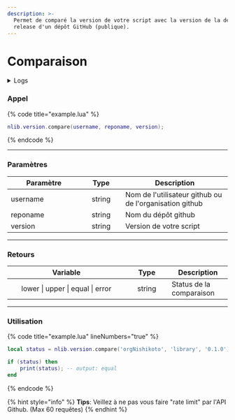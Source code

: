 ```yaml
---
description: >-
  Permet de comparé la version de votre script avec la version de la dernière
  release d'un dépôt GitHub (publique).
---
```


# Comparaison

<details>
  <summary>Logs</summary>

  Ajoutée en **v0.1.0**
</details>

### Appel

{% code title="example.lua" %}
```lua
nlib.version.compare(username, reponame, version);
```
{% endcode %}

---

### Paramètres

<table>
  <thead>
    <tr>
      <th width="151" align="center">Paramètre</th>
      <th width="79" align="center">Type</th>
      <th align="center">Description</th>
    </tr>
  </thead>
  <tbody>
    <tr>
      <td>username</td>
      <td align="center">string</td>
      <td>Nom de l'utilisateur github ou de l'organisation github</td>
    </tr>
    <tr>
      <td>reponame</td>
      <td align="center">string</td>
      <td>Nom du dépôt github</td>
    </tr>
    <tr>
      <td>version</td>
      <td align="center">string</td>
      <td>Version de votre script</td>
    </tr>
  </tbody>
</table>

---

### Retours

<table>
  <thead>
    <tr>
      <th width="254" align="center">Variable</th>
      <th width="82" align="center">Type</th>
      <th align="center">Description</th>
    </tr>
  </thead>
  <tbody>
    <tr>
      <td align="center">lower | upper | equal | error</td>
      <td align="center">string</td>
      <td>Status de la comparaison</td>
    </tr>
  </tbody>
</table>

---

### Utilisation

{% code title="example.lua" lineNumbers="true" %}
```lua
local status = nlib.version.compare('orgNishikoto', 'library', '0.1.0');

if (status) then 
    print(status); -- output: equal
end
```
{% endcode %}

{% hint style="info" %}
**Tips**: Veillez à ne pas vous faire "rate limit" par l'API Github. (Max 60 requêtes)
{% endhint %}
